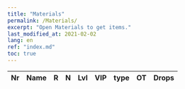 ```yaml
---
title: "Materials"
permalink: /Materials/
excerpt: "Open Materials to get items."
last_modified_at: 2021-02-02
lang: en
ref: "index.md"
toc: true
---
```


  | Nr |      Name    | R | N | Lvl | VIP | type | OT |   Drops    |
  |:---|:-------------|:-:|:-:|:---:|:---:|:----:|:--:|:----------:|
